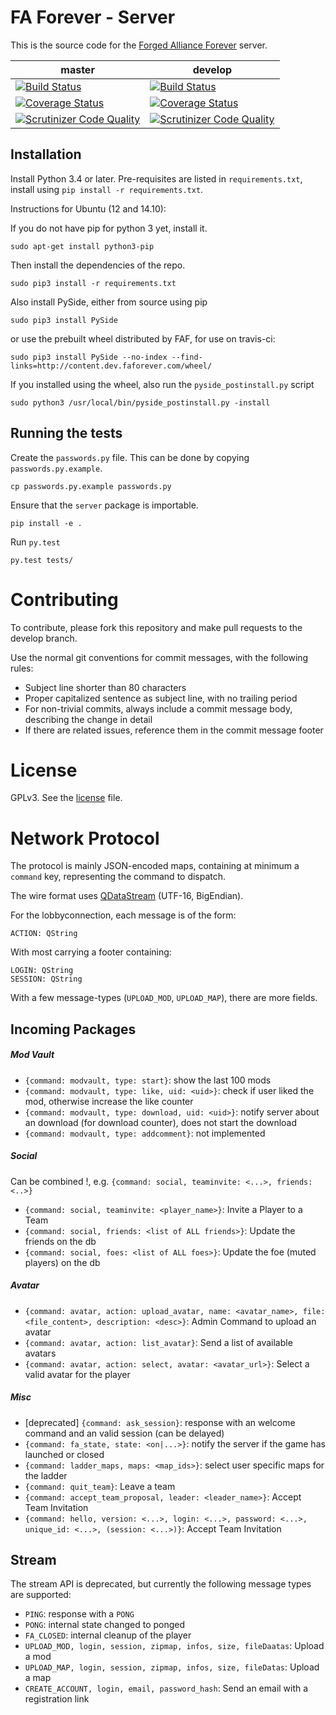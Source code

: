 # FA Forever - Server

This is the source code for the [Forged Alliance Forever](http://www.faforever.com/) server.

master|develop
 ------------ | -------------
[![Build Status](https://travis-ci.org/FAForever/server.svg?branch=master)](https://travis-ci.org/FAForever/server) | [![Build Status](https://travis-ci.org/FAForever/server.svg?branch=develop)](https://travis-ci.org/FAForever/server)
[![Coverage Status](https://coveralls.io/repos/FAForever/server/badge.png?branch=master)](https://coveralls.io/r/FAForever/server?branch=master) | [![Coverage Status](https://coveralls.io/repos/FAForever/server/badge.png?branch=develop)](https://coveralls.io/r/FAForever/server?branch=develop)
[![Scrutinizer Code Quality](https://scrutinizer-ci.com/g/FAForever/server/badges/quality-score.png?b=master)](https://scrutinizer-ci.com/g/FAForever/server/?branch=master) | [![Scrutinizer Code Quality](https://scrutinizer-ci.com/g/FAForever/server/badges/quality-score.png?b=develop)](https://scrutinizer-ci.com/g/FAForever/server/?branch=develop)

## Installation

Install Python 3.4 or later. Pre-requisites are listed in `requirements.txt`,
install using `pip install -r requirements.txt`.

Instructions for Ubuntu (12 and 14.10):

If you do not have pip for python 3 yet, install it.

    sudo apt-get install python3-pip

Then install the dependencies of the repo.

    sudo pip3 install -r requirements.txt
    
Also install PySide, either from source using pip

    sudo pip3 install PySide

or use the prebuilt wheel distributed by FAF, for use on travis-ci:

    sudo pip3 install PySide --no-index --find-links=http://content.dev.faforever.com/wheel/

If you installed using the wheel, also run the `pyside_postinstall.py` script

    sudo python3 /usr/local/bin/pyside_postinstall.py -install

## Running the tests

Create the `passwords.py` file. This can be done by copying `passwords.py.example`.

    cp passwords.py.example passwords.py

Ensure that the `server` package is importable.

    pip install -e .

Run `py.test`

    py.test tests/

# Contributing

To contribute, please fork this repository and make pull requests to the develop branch.

Use the normal git conventions for commit messages, with the following rules:
 - Subject line shorter than 80 characters
 - Proper capitalized sentence as subject line, with no trailing period
 - For non-trivial commits, always include a commit message body, describing the change in detail
 - If there are related issues, reference them in the commit message footer


# License

GPLv3. See the [license](license.txt) file.

# Network Protocol

The protocol is mainly JSON-encoded maps, containing at minimum a `command` key, representing the command to dispatch.

The wire format uses [QDataStream](http://doc.qt.io/qt-5/qdatastream.html) (UTF-16, BigEndian).

For the lobbyconnection, each message is of the form:

    ACTION: QString

With most carrying a footer containing:

    LOGIN: QString
    SESSION: QString

With a few message-types (`UPLOAD_MOD`, `UPLOAD_MAP`), there are more fields.

## Incoming Packages

##### Mod Vault

* `{command: modvault, type: start}`: show the last 100 mods
* `{command: modvault, type: like, uid: <uid>}`: check if user liked the mod, otherwise increase the like counter
* `{command: modvault, type: download, uid: <uid>}`: notify server about an download (for download counter), does not start the download
* `{command: modvault, type: addcomment}`: not implemented

##### Social
Can be combined !, e.g. `{command: social, teaminvite: <...>, friends: <..>}`
* `{command: social, teaminvite: <player_name>}`: Invite a Player to a Team 
* `{command: social, friends: <list of ALL friends>}`: Update the friends on the db
* `{command: social, foes: <list of ALL foes>}`: Update the foe (muted players) on the db

##### Avatar
* `{command: avatar, action: upload_avatar, name: <avatar_name>, file: <file_content>, description: <desc>}`: Admin Command to upload an avatar
* `{command: avatar, action: list_avatar}`: Send a list of available avatars
* `{command: avatar, action: select, avatar: <avatar_url>}`: Select a valid avatar for the player

##### Misc

* [deprecated] `{command: ask_session}`: response with an welcome command and an valid session (can be delayed)
* `{command: fa_state, state: <on|...>}`: notify the server if the game has launched or closed
* `{command: ladder_maps, maps: <map_ids>}`: select user specific maps for the ladder
* `{command: quit_team}`: Leave a team
* `{command: accept_team_proposal, leader: <leader_name>}`: Accept Team Invitation
* `{command: hello, version: <...>, login: <...>, password: <...>, unique_id: <...>, (session: <...>)}`: Accept Team Invitation

##  Stream

The stream API is deprecated, but currently the following message types are supported:

* `PING`: response with a `PONG`
* `PONG`: internal state changed to ponged
* `FA_CLOSED`: internal cleanup of the player
* `UPLOAD_MOD, login, session, zipmap, infos, size, fileDaatas`: Upload a mod
* `UPLOAD_MAP, login, session, zipmap, infos, size, fileDatas`: Upload a map
* `CREATE_ACCOUNT, login, email, password_hash`: Send an email with a registration link
